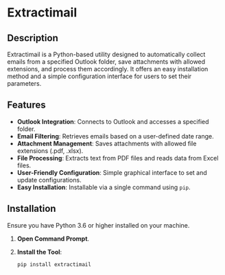 # Extractimail

## Description

Extractimail is a Python-based utility designed to automatically collect emails from a specified Outlook folder, save attachments with allowed extensions, and process them accordingly. It offers an easy installation method and a simple configuration interface for users to set their parameters.

## Features

- **Outlook Integration**: Connects to Outlook and accesses a specified folder.
- **Email Filtering**: Retrieves emails based on a user-defined date range.
- **Attachment Management**: Saves attachments with allowed file extensions (.pdf, .xlsx).
- **File Processing**: Extracts text from PDF files and reads data from Excel files.
- **User-Friendly Configuration**: Simple graphical interface to set and update configurations.
- **Easy Installation**: Installable via a single command using `pip`.

## Installation

Ensure you have Python 3.6 or higher installed on your machine.

1. **Open Command Prompt**.

2. **Install the Tool**:

   ```cmd
   pip install extractimail

